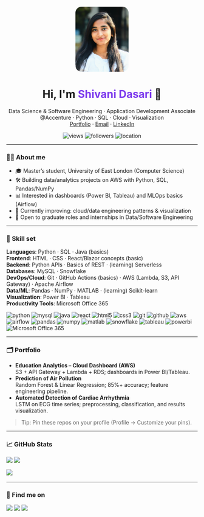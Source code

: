<p align="center">
  <img src="Shivani_PHOTO.png" alt="Shivani photo" width="140" style="border-radius:16px;" />
</p>

<h1 align="center">Hi, I'm <span style="color:#7c3aed">Shivani Dasari</span> 👋</h1>

<p align="center">
  Data Science & Software Engineering · Application Development Associate @Accenture · Python · SQL · Cloud · Visualization<br/>
  <a href="https://shivanid2002.github.io" target="_blank">Portfolio</a> ·
  <a href="mailto:dshivani1121@gmail.com">Email</a> ·
  <a href="https://www.linkedin.com/in/dasarishivani21" target="_blank">LinkedIn</a>
</p>

<p align="center">
  <img src="https://komarev.com/ghpvc/?username=ShivaniD2002&style=flat&label=Profile+views" alt="views"/>
  <img src="https://img.shields.io/github/followers/ShivaniD2002?style=flat&logo=github" alt="followers"/>
  <img src="https://img.shields.io/badge/Location-UK-2563EB?style=flat" alt="location"/>
</p>

---

### 👩‍💻 About me

- 🎓 Master’s student, University of East London (Computer Science)  
- 🛠️ Building data/analytics projects on AWS with Python, SQL, Pandas/NumPy  
- 📊 Interested in dashboards (Power BI, Tableau) and MLOps basics (Airflow)  
- 🌱 Currently improving: cloud/data engineering patterns & visualization  
- 🤝 Open to graduate roles and internships in Data/Software Engineering

---

### 🧰 Skill set

**Languages**: Python · SQL · Java (basics)  
**Frontend**: HTML · CSS · React/Blazor concepts (basic)  
**Backend**: Python APIs · Basics of REST · (learning) Serverless  
**Databases**: MySQL · Snowflake  
**DevOps/Cloud**: Git · GitHub Actions (basics) · AWS (Lambda, S3, API Gateway) · Apache Airflow  
**Data/ML**: Pandas · NumPy · MATLAB · (learning) Scikit-learn  
**Visualization**: Power BI · Tableau  
**Productivity Tools**: Microsoft Office 365

<p>
  <!-- Logos -->
  <img src="https://cdn.jsdelivr.net/gh/devicons/devicon/icons/python/python-original.svg" height="32" alt="python"/>
  <img src="https://cdn.jsdelivr.net/gh/devicons/devicon/icons/mysql/mysql-original.svg" height="32" alt="mysql"/>
  <img src="https://cdn.jsdelivr.net/gh/devicons/devicon/icons/java/java-original.svg" height="32" alt="java"/>
  <img src="https://cdn.jsdelivr.net/gh/devicons/devicon/icons/react/react-original.svg" height="32" alt="react"/>
  <img src="https://cdn.jsdelivr.net/gh/devicons/devicon/icons/html5/html5-plain.svg" height="32" alt="html5"/>
  <img src="https://cdn.jsdelivr.net/gh/devicons/devicon/icons/css3/css3-plain.svg" height="32" alt="css3"/>
  <img src="https://cdn.jsdelivr.net/gh/devicons/devicon/icons/git/git-plain.svg" height="32" alt="git"/>
  <img src="https://cdn.jsdelivr.net/gh/devicons/devicon/icons/github/github-original.svg" height="32" alt="github"/>
  <img src="https://cdn.jsdelivr.net/gh/devicons/devicon/icons/amazonwebservices/amazonwebservices-original.svg" height="32" alt="aws"/>
  <img src="https://cdn.jsdelivr.net/gh/devicons/devicon/icons/apacheairflow/apacheairflow-original.svg" height="32" alt="airflow"/>
  <img src="https://cdn.jsdelivr.net/gh/devicons/devicon/icons/pandas/pandas-original.svg" height="32" alt="pandas"/>
  <img src="https://cdn.jsdelivr.net/gh/devicons/devicon/icons/numpy/numpy-original.svg" height="32" alt="numpy"/>
  <img src="https://cdn.jsdelivr.net/gh/devicons/devicon/icons/matlab/matlab-original.svg" height="32" alt="matlab"/>
  <img src="https://cdn.jsdelivr.net/gh/devicons/devicon/icons/snowflake/snowflake-original.svg" height="32" alt="snowflake"/>
  <img src="https://cdn.jsdelivr.net/gh/devicons/devicon/icons/tableau/tableau-original.svg" height="32" alt="tableau"/>
  <img src="https://cdn.jsdelivr.net/gh/devicons/devicon/icons/powerbi/powerbi-original.svg" height="32" alt="powerbi"/>
  <img src="https://upload.wikimedia.org/wikipedia/commons/4/4e/Microsoft_Office_365_logo.svg" height="32" alt="Microsoft Office 365"/>
</p>

---

### 🗂️ Portfolio
- **Education Analytics – Cloud Dashboard (AWS)**  
  S3 + API Gateway + Lambda + RDS; dashboards in Power BI/Tableau.
- **Prediction of Air Pollution**  
  Random Forest & Linear Regression; 85%+ accuracy; feature engineering pipeline.
- **Automated Detection of Cardiac Arrhythmia**  
  LSTM on ECG time series; preprocessing, classification, and results visualization.

> Tip: Pin these repos on your profile (Profile → Customize your pins).

---

### 📈 GitHub Stats
<p>
  <img src="https://github-readme-stats.vercel.app/api?username=ShivaniD2002&show_icons=true&theme=transparent" height="160"/>
  <img src="https://github-readme-stats.vercel.app/api/top-langs/?username=ShivaniD2002&layout=compact&theme=transparent" height="160"/>
</p>

<p>
  <img src="https://streak-stats.demolab.com?user=ShivaniD2002&theme=transparent" height="160"/>
</p>

---

### 🔗 Find me on
<p>
  <a href="mailto:dshivani1121@gmail.com"><img src="https://img.shields.io/badge/Email-Contact-7c3aed?style=flat&logo=gmail&logoColor=white"/></a>
  <a href="https://www.linkedin.com/in/dasarishivani21" target="_blank"><img src="https://img.shields.io/badge/LinkedIn-Connect-2563EB?style=flat&logo=linkedin&logoColor=white"/></a>
  <a href="https://shivanid2002.github.io" target="_blank"><img src="https://img.shields.io/badge/Portfolio-Visit-06b6d4?style=flat&logo=githubpages&logoColor=white"/></a>
</p>
